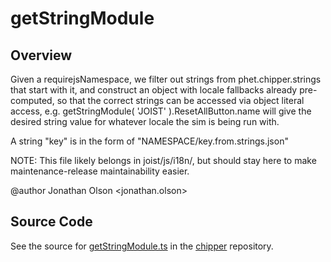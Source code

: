 # getStringModule

## Overview

Given a requirejsNamespace, we filter out strings from phet.chipper.strings that start with it, and construct an
object with locale fallbacks already pre-computed, so that the correct strings can be accessed via object literal
access, e.g. getStringModule( 'JOIST' ).ResetAllButton.name will give the desired string value for whatever locale
the sim is being run with.

A string "key" is in the form of "NAMESPACE/key.from.strings.json"

NOTE: This file likely belongs in joist/js/i18n/, but should stay here to make maintenance-release maintainability easier.

@author Jonathan Olson &lt;jonathan.olson&gt;



## Source Code

See the source for [getStringModule.ts](https://github.com/phetsims/chipper/blob/main/js/browser/getStringModule.ts) in the [chipper](https://github.com/phetsims/chipper) repository.
